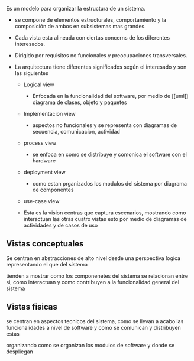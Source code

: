 Es un modelo para organizar la estructura de un sistema.

- se compone de elementos estructurales, comportamiento y la composición de ambos en subsistemas mas grandes.

- Cada vista esta alineada con ciertas concerns de los diferentes interesados.

- Dirigido por requisitos no funcionales y preocupaciones transversales.

- La arquitectura tiene diferentes significados según el interesado y son las siguientes

	- Logical view
		-  Enfocada en la funcionalidad del software, por medio de [[uml]] diagrama de clases, objeto y paquetes
	- Implementacion view
		- aspectos no funcionales y se representa con diagramas de secuencia, comunicacion, actividad
	- process view
		-  se enfoca en como se distribuye y comonica el software con el hardware
	- deployment view
		-  como estan prganizados los modulos del sistema por diagrama de componentes
		
	- use-case view
	- Esta es la vision centras que captura escenarios, mostrando como interactuan las otras cuatro vistas esto por medio de diagramas de actividades y de casos de uso 


## Vistas conceptuales

Se centran en abstracciones de alto nivel desde una perspectiva logica representando el que del sistema

tienden a mostrar como los componenetes del sistema se relacionan entre si, como interactuan y como contribuyen a la funcionalidad general del sistema

## Vistas fisicas

se centran en aspectos tecnicos del sistema, como se llevan a acabo las funcionalidades a nivel de software y como se comunican y distribuyen estas

organizando como se organizan los modulos de software y donde se despliegan
